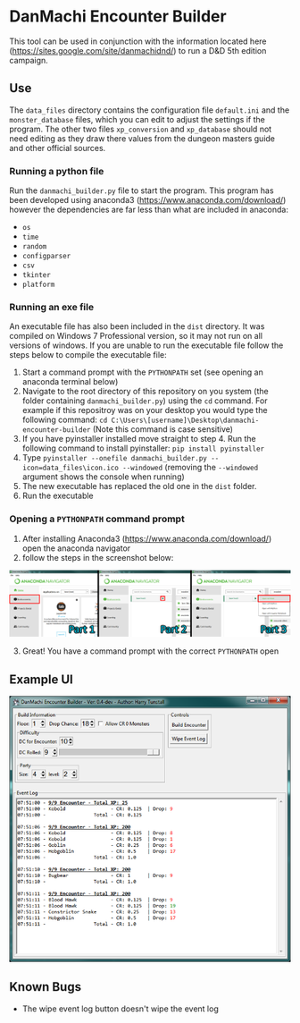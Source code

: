 # DanMachi Encounter Builder

This tool can be used in conjunction with the information located here (https://sites.google.com/site/danmachidnd/) to run a D&D 5th edition campaign.

## Use

The `data_files` directory contains the configuration file `default.ini` and the `monster_database` files, which you can edit to adjust the settings if the program. The other two files `xp_conversion` and `xp_database` should not need editing as they draw there values from the dungeon masters guide and other official sources.

### Running a python file
Run the `danmachi_builder.py` file to start the program. This program has been developed using anaconda3 (https://www.anaconda.com/download/) however the dependencies are far less than what are included in anaconda:

- `os`
- `time`
- `random`
- `configparser`
- `csv`
- `tkinter`
- `platform`

### Running an exe file
An executable file has also been included in the `dist` directory. It was compiled on Windows 7 Professional version, so it may not run on all versions of windows. If you are unable to run the executable file follow the steps below to compile the executable file:

1) Start a command prompt with the `PYTHONPATH` set (see opening an anaconda terminal below)
2) Navigate to the root directory of this repository on you system (the folder containing `danmachi_builder.py`) using the `cd` command. For example if this repositroy was on your desktop you would type the following command: `cd C:\Users\[username]\Desktop\danmachi-encounter-builder` (Note this command is case sensitive)
3) If you have pyinstaller installed move straight to step 4. Run the following command to install pyinstaller: `pip install pyinstaller`
4) Type `pyinstaller --onefile danmachi_builder.py --icon=data_files\icon.ico --windowed` (removing the `--windowed` argument shows the console when running)
5) The new executable has replaced the old one in the `dist` folder.
6) Run the executable

### Opening a `PYTHONPATH` command prompt
1) After installing Anaconda3 (https://www.anaconda.com/download/) open the anaconda navigator
2) follow the steps in the screenshot below:

![alt text](https://raw.githubusercontent.com/htunstall/danmachi-encounter-builder/master/documentation/images/anaconda-navigator-open-teminal.png)

3) Great! You have a command prompt with the correct `PYTHONPATH` open

## Example UI

![alt text](https://raw.githubusercontent.com/htunstall/danmachi-encounter-builder/master/documentation/images/example_ui.png)

## Known Bugs

- The wipe event log button doesn't wipe the event log
